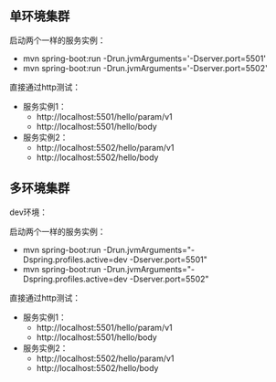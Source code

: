 ## 单环境集群

启动两个一样的服务实例：
- mvn spring-boot:run -Drun.jvmArguments='-Dserver.port=5501'
- mvn spring-boot:run -Drun.jvmArguments='-Dserver.port=5502'

直接通过http测试：
- 服务实例1：
  - http://localhost:5501/hello/param/v1
  - http://localhost:5501/hello/body
- 服务实例2：
  - http://localhost:5502/hello/param/v1
  - http://localhost:5502/hello/body

## 多环境集群

dev环境：

启动两个一样的服务实例：
- mvn spring-boot:run -Drun.jvmArguments="-Dspring.profiles.active=dev -Dserver.port=5501"
- mvn spring-boot:run -Drun.jvmArguments="-Dspring.profiles.active=dev -Dserver.port=5502"

直接通过http测试：
- 服务实例1：
  - http://localhost:5501/hello/param/v1
  - http://localhost:5501/hello/body
- 服务实例2：
  - http://localhost:5502/hello/param/v1
  - http://localhost:5502/hello/body